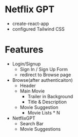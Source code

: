 # Netflix GPT

- create-react-app
- configured Tailwind CSS

# Features
- Login/Signup
    - Sign In / Sign Up Form
    - redirect to Browse page
- Browse(after authenticaiton)
    - Header
    - Main Movie
        - Trailer in Background
        - Title & Description
    - Movie Suggestion
        - Movie Lists * N
- NetflixGPT
    - Search Bar
    - Movie Suggestions